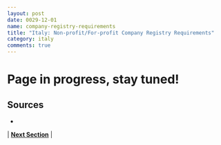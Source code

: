 ```yaml
---
layout: post
date: 0029-12-01
name: company-registry-requirements
title: "Italy: Non-profit/For-profit Company Registry Requirements"
category: italy
comments: true
---
```


# Page in progress, stay tuned!

Sources
---

- 


| **[Next Section]( https://neo-project.github.io/global-blockchain-compliance-hub//italy/italy-team-member-nationality-requirements.html)** |
